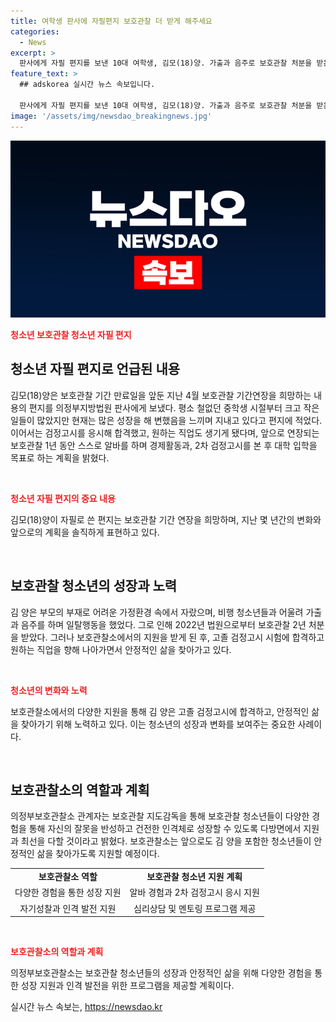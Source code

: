 ```yaml
---
title: 여학생 판사에 자필편지 보호관찰 더 받게 해주세요
categories:
  - News
excerpt: >
  판사에게 자필 편지를 보낸 10대 여학생, 김모(18)양. 가출과 음주로 보호관찰 처분을 받은 그녀는 판사에게 보호관찰 기간을 연장해달라는 내용으로 편지를 보냈는데, 공부에 신경을 쓰고, 진로를 선택하는 등 큰 변화가 일어났다고 전했다. 어려운 환경에서 자랐던 그녀는 보호관찰소의 지원 덕분에 안정을 찾아가고 있으며, 앞으로의 계획과 미래를 위한 진로 준비를 약속했다.
feature_text: >
  ## adskorea 실시간 뉴스 속보입니다.

  판사에게 자필 편지를 보낸 10대 여학생, 김모(18)양. 가출과 음주로 보호관찰 처분을 받은 그녀는 판사에게 보호관찰 기간을 연장해달라는 내용으로 편지를 보냈는데, 공부에 신경을 쓰고, 진로를 선택하는 등 큰 변화가 일어났다고 전했다. 어려운 환경에서 자랐던 그녀는 보호관찰소의 지원 덕분에 안정을 찾아가고 있으며, 앞으로의 계획과 미래를 위한 진로 준비를 약속했다.
image: '/assets/img/newsdao_breakingnews.jpg'
---
```


<p><img src="/assets/img/newsdao_breakingnews.jpg" alt="adskorea 속보" /></p>

<p><b><span style="color: #ee2323;">청소년 보호관찰 청소년 자필 편지</span></b></p>

<h2 data-ke-size="size26">청소년 자필 편지로 언급된 내용</h2>

<p>김모(18)양은 보호관찰 기간 만료일을 앞둔 지난 4월 보호관찰 기간연장을 희망하는 내용의 편지를 의정부지방법원 판사에게 보냈다. 평소 철없던 중학생 시절부터 크고 작은 일들이 많았지만 현재는 많은 성장을 해 변했음을 느끼며 지내고 있다고 편지에 적었다. 이어서는 검정고시를 응시해 합격했고, 원하는 직업도 생기게 됐다며, 앞으로 연장되는 보호관찰 1년 동안 스스로 알바를 하며 경제활동과, 2차 검정고시를 본 후 대학 입학을 목표로 하는 계획을 밝혔다.</p>

<p data-ke-size="size16">&nbsp;</p>

<p><b><span style="color: #ee2323;">청소년 자필 편지의 중요 내용</span></b></p>

<p data-ke-size="size16">김모(18)양이 자필로 쓴 편지는 보호관찰 기간 연장을 희망하며, 지난 몇 년간의 변화와 앞으로의 계획을 솔직하게 표현하고 있다.</p>

<p data-ke-size="size16">&nbsp;</p>

<h2 data-ke-size="size26">보호관찰 청소년의 성장과 노력</h2>

<p>김 양은 부모의 부재로 어려운 가정환경 속에서 자랐으며, 비행 청소년들과 어울려 가출과 음주를 하며 일탈행동을 했었다. 그로 인해 2022년 법원으로부터 보호관찰 2년 처분을 받았다. 그러나 보호관찰소에서의 지원을 받게 된 후, 고졸 검정고시 시험에 합격하고 원하는 직업을 향해 나아가면서 안정적인 삶을 찾아가고 있다.</p>

<p data-ke-size="size16">&nbsp;</p>

<p><b><span style="color: #ee2323;">청소년의 변화와 노력</span></b></p>

<p data-ke-size="size16">보호관찰소에서의 다양한 지원을 통해 김 양은 고졸 검정고시에 합격하고, 안정적인 삶을 찾아가기 위해 노력하고 있다. 이는 청소년의 성장과 변화를 보여주는 중요한 사례이다.</p>

<p data-ke-size="size16">&nbsp;</p>

<h2 data-ke-size="size26">보호관찰소의 역할과 계획</h2>

<p>의정부보호관찰소 관계자는 보호관찰 지도감독을 통해 보호관찰 청소년들이 다양한 경험을 통해 자신의 잘못을 반성하고 건전한 인격체로 성장할 수 있도록 다방면에서 지원과 최선을 다할 것이라고 밝혔다. 보호관찰소는 앞으로도 김 양을 포함한 청소년들이 안정적인 삶을 찾아가도록 지원할 예정이다.</p>

<table>
  <tr>
    <td style="text-align: center; height: 17px;"><b>보호관찰소 역할</b></td>
    <td style="text-align: center; height: 17px;"><b>보호관찰 청소년 지원 계획</b></td>
  </tr>
  <tr>
    <td style="text-align: center; height: 17px;">다양한 경험을 통한 성장 지원</td>
    <td style="text-align: center; height: 17px;">알바 경험과 2차 검정고시 응시 지원</td>
  </tr>
  <tr>
    <td style="text-align: center; height: 17px;">자기성찰과 인격 발전 지원</td>
    <td style="text-align: center; height: 17px;">심리상담 및 멘토링 프로그램 제공</td>
  </tr>
</table>

<p data-ke-size="size16">&nbsp;</p>

<p><b><span style="color: #ee2323;">보호관찰소의 역할과 계획</span></b></p>

<p data-ke-size="size16">의정부보호관찰소는 보호관찰 청소년들의 성장과 안정적인 삶을 위해 다양한 경험을 통한 성장 지원과 인격 발전을 위한 프로그램을 제공할 계획이다.</p>
실시간 뉴스 속보는, <a href="https://newsdao.kr" rel="dofollow">https://newsdao.kr</a>


